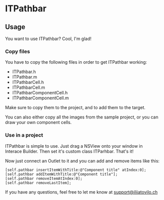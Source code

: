 ITPathbar
=========

Usage
-----

You want to use ITPathbar? Cool, I'm glad!

### Copy files

You have to copy the following files in order to get ITPathbar working:

* ITPathbar.h
* ITPathbar.m
* ITPathbarCell.h
* ITPathbarCell.m
* ITPathbarComponentCell.h
* ITPathbarComponentCell.m

Make sure to copy them to the project, and to add them to the target.

You can also either copy all the images from the sample project, or you can draw your own component cells.

### Use in a project

ITPathbar is simple to use.
Just drag a NSView onto your window in Interace Builder.
Then set it's custom class ITParhbar. That's it!

Now just connect an Outlet to it and you can add and remove items like this:

    [self.pathbar insertItemWithTitle:@"Component title" atIndex:0];
    [self.pathbar addItemWithTitle:@"Component title"];
    [self.pathbar removeItemAtIndex:0];
    [self.pathbar removeLastItem];

If you have any questions, feel free to let me know at support@ilijatovilo.ch
